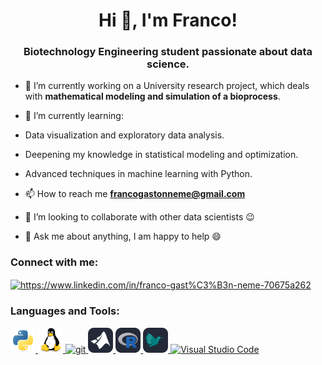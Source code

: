 <h1 align="center">Hi 👋, I'm Franco!</h1>
<h3 align="center">Biotechnology Engineering student passionate about data science.</h3>

- 🔭 I’m currently working on a University research project, which deals with **mathematical modeling and simulation of a bioprocess**.

- 🌱 I’m currently learning:  

 - Data visualization and exploratory data analysis.</p>
 - Deepening my knowledge in statistical modeling and optimization. </p>
 - Advanced techniques in machine learning with Python. </p>

- 📫 How to reach me **francogastonneme@gmail.com**

- 👯 I’m looking to collaborate with other data scientists :wink:

- 💬 Ask me about anything, I am happy to help :smile:


<h3 align="left">Connect with me:</h3>
<p align="left">
<a href="https://www.linkedin.com/in/francogastonneme/" target="blank"><img align="center" src="https://raw.githubusercontent.com/rahuldkjain/github-profile-readme-generator/master/src/images/icons/Social/linked-in-alt.svg" alt="https://www.linkedin.com/in/franco-gast%C3%B3n-neme-70675a262" height="30" width="40" /></a>
 </p>

<h3 align="left">Languages and Tools:</h3>
<p align="left"> <a href="https://www.python.org" target="_blank" rel="noreferrer"> <img src="https://raw.githubusercontent.com/devicons/devicon/master/icons/python/python-original.svg" alt="python" width="40" height="40"/> </a> <a href="https://www.linux.org/" target="_blank"> <img src="https://raw.githubusercontent.com/devicons/devicon/master/icons/linux/linux-original.svg" alt="linux" width="40" height="40"/> </a> <a href="https://git-scm.com/" target="_blank" rel="noreferrer"> <img src="https://www.vectorlogo.zone/logos/git-scm/git-scm-icon.svg" alt="git" width="40" height="40"/> </a> <a href="https://www.mathworks.com/products/matlab.html" target="_blank" rel="noreferrer"> <img src="https://github.com/tandpfun/skill-icons/blob/main/icons/Matlab-Dark.svg" alt="matlab" width="40" height="40"/> </a> <a href="https://www.r-project.org/" target="_blank" rel="noreferrer"> <img src="https://github.com/tandpfun/skill-icons/blob/main/icons/R-Dark.svg" alt="R" width="40" height="40"/> </a> <a href="https://www.latex-project.org/" target="_blank" rel="noreferrer"> <img src="https://github.com/tandpfun/skill-icons/blob/main/icons/LaTeX-Dark.svg" alt="LaTeX" width="40" height="40"/> </a> <a href="https://code.visualstudio.com/" target="_blank" rel="noreferrer"> <img src="https://user-images.githubusercontent.com/25181517/192108891-d86b6220-e232-423a-bf5f-90903e6887c3.png" alt="Visual Studio Code" width="40" height="40"/> </a> </p>
